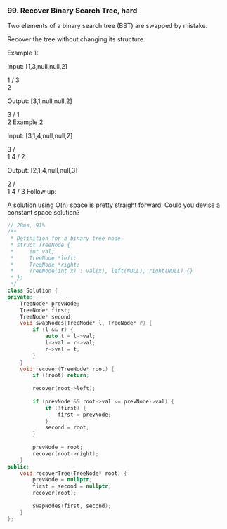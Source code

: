### 99. Recover Binary Search Tree, hard
Two elements of a binary search tree (BST) are swapped by mistake.

Recover the tree without changing its structure.

Example 1:

Input: [1,3,null,null,2]

   1
  /
 3
  \
   2

Output: [3,1,null,null,2]

   3
  /
 1
  \
   2
Example 2:

Input: [3,1,4,null,null,2]

  3
 / \
1   4
   /
  2

Output: [2,1,4,null,null,3]

  2
 / \
1   4
   /
  3
Follow up:

A solution using O(n) space is pretty straight forward.
Could you devise a constant space solution?
```c++
// 28ms, 91%
/**
 * Definition for a binary tree node.
 * struct TreeNode {
 *     int val;
 *     TreeNode *left;
 *     TreeNode *right;
 *     TreeNode(int x) : val(x), left(NULL), right(NULL) {}
 * };
 */
class Solution {
private:
    TreeNode* prevNode;
    TreeNode* first;
    TreeNode* second;
    void swapNodes(TreeNode* l, TreeNode* r) {
        if (l && r) {
            auto t = l->val;
            l->val = r->val;
            r->val = t;
        }
    }
    void recover(TreeNode* root) {
        if (!root) return;
        
        recover(root->left);
        
        if (prevNode && root->val <= prevNode->val) {
            if (!first) {
                first = prevNode;
            }
            second = root;
        }
        
        prevNode = root;
        recover(root->right);
    }
public:
    void recoverTree(TreeNode* root) {
        prevNode = nullptr;
        first = second = nullptr;
        recover(root);
        
        swapNodes(first, second);
    }
};
```
